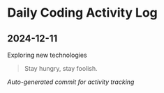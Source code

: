 # Daily Coding Activity Log

## 2024-12-11

Exploring new technologies

> Stay hungry, stay foolish.

*Auto-generated commit for activity tracking*
